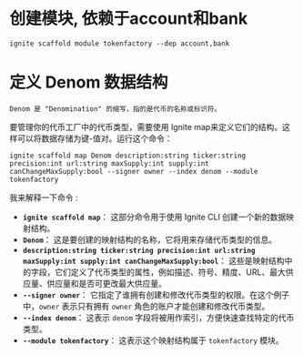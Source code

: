 # 创建模块, 依赖于account和bank
`ignite scaffold module tokenfactory --dep account,bank`



# 定义 Denom 数据结构
```
Denom 是 "Denomination" 的缩写，指的是代币的名称或标识符。
```

要管理你的代币工厂中的代币类型，需要使用 Ignite map来定义它们的结构。这样可以将数据存储为键-值对。运行这个命令：

`ignite scaffold map Denom description:string ticker:string precision:int url:string maxSupply:int supply:int canChangeMaxSupply:bool --signer owner --index denom --module tokenfactory`

我来解释一下命令 : 

* **`ignite scaffold map`**： 这部分命令用于使用 Ignite CLI 创建一个新的数据映射结构。
* **`Denom`**： 这是要创建的映射结构的名称，它将用来存储代币类型的信息。
* **`description:string ticker:string precision:int url:string maxSupply:int supply:int canChangeMaxSupply:bool`**： 这些是映射结构中的字段，它们定义了代币类型的属性，例如描述、符号、精度、URL、最大供应量、供应量和是否可更改最大供应量。
* **`--signer owner`**： 它指定了谁拥有创建和修改代币类型的权限。在这个例子中，`owner` 表示只有拥有 `owner` 角色的账户才能创建和修改代币类型。
* **`--index denom`**： 这表示 `denom` 字段将被用作索引，方便快速查找特定的代币类型。
* **`--module tokenfactory`**： 这表示这个映射结构属于 `tokenfactory` 模块。

